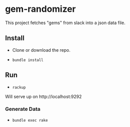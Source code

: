 # gem-randomizer

This project fetches "gems" from slack into a json data file.

## Install

- Clone or download the repo.

- `bundle install `


## Run

- `rackup`

Will serve up on http://localhost:9292


### Generate Data

- `bundle exec rake`
